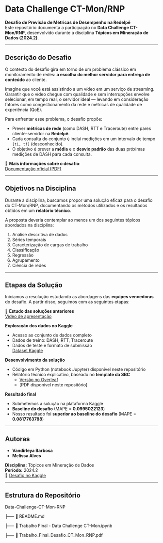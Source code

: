 # Data Challenge CT-Mon/RNP

**Desafio de Previsão de Métricas de Desempenho na RedeIpê**  
Este repositório documenta a participação no **Data Challenge CT-Mon/RNP**, desenvolvido durante a disciplina **Tópicos em Mineração de Dados (2024.2)**.

---

## Descrição do Desafio

O contexto do desafio gira em torno de um problema clássico em monitoramento de redes: **a escolha do melhor servidor para entrega de conteúdo** ao cliente.

Imagine que você está assistindo a um vídeo em um serviço de streaming. Garantir que o vídeo chegue com qualidade e sem interrupções envolve selecionar, em tempo real, o servidor ideal — levando em consideração fatores como congestionamento da rede e métricas de qualidade de experiência (QoE).

Para enfrentar esse problema, o desafio propõe:

- Prever **métricas de rede** (como DASH, RTT e Traceroute) entre pares cliente-servidor na **RedeIpê**.
- Cada consulta do conjunto `Q` inclui medições em um intervalo de tempo `[ti, tf]` (desconhecido).
- O objetivo é prever a **média** e o **desvio padrão** das duas próximas medições de DASH para cada consulta.

📎 **Mais informações sobre o desafio**:  
[Documentação oficial (PDF)](https://drive.google.com/file/d/1EQm_2uubv6H1QxpNis8rYSrRCWaVkX4E/view)

---

## Objetivos na Disciplina

Durante a disciplina, buscamos propor uma solução eficaz para o desafio do CT-Mon/RNP, documentando os métodos utilizados e os resultados obtidos em um **relatório técnico**.

A proposta deveria contemplar ao menos um dos seguintes tópicos abordados na disciplina:

1. Análise descritiva de dados  
2. Séries temporais  
3. Caracterização de cargas de trabalho  
4. Classificação  
5. Regressão  
6. Agrupamento  
7. Ciência de redes  

---

## Etapas da Solução

Iniciamos a resolução estudando as abordagens das **equipes vencedoras** do desafio. A partir disso, seguimos com as seguintes etapas:

🔗 **Estudo das soluções anteriores**  
[Vídeo de apresentação](https://eduplay.rnp.br/portal/video/228055)

 **Exploração dos dados no Kaggle**  
- Acesso ao conjunto de dados completo  
- Dados de treino: DASH, RTT, Traceroute  
- Dados de teste e formato de submissão  
[Dataset Kaggle](https://www.kaggle.com/competitions/open-data-challenge-ct-mon-rnp/data)

 **Desenvolvimento da solução**  
- Código em Python (notebook Jupyter) disponível neste repositório  
- Relatório técnico explicativo, baseado no **template da SBC**  
  - [Versão no Overleaf](https://pt.overleaf.com/read/hskqrzssdfkh#7803bd)  
  - [PDF disponível neste repositório]

 **Resultado final**  
- Submetemos a solução na plataforma Kaggle  
- **Baseline do desafio** (MAPE = **0.0995022123**)
- Nosso resultado foi **superior ao baseline do desafio** (MAPE = **0.0817763788**)

---

## Autoras

- **Vandirleya Barbosa**  
- **Melissa Alves**

**Disciplina:** Tópicos em Mineração de Dados  
**Período:** 2024.2  
🔗 [Desafio no Kaggle](https://kaggle.com/competitions/open-data-challenge-ct-mon-rnp)

---

## Estrutura do Repositório

Data-Challenge-CT-Mon-RNP 

├── 📜 README.md 

├── 📓 Trabalho Final - Data Challenge CT-Mon.ipynb 

├── 📄 Trabalho_Final_Desafio_CT_Mon_RNP.pdf
